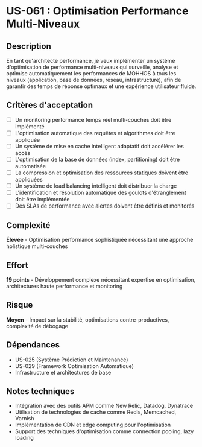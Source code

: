 # US-061 : Optimisation Performance Multi-Niveaux

## Description
En tant qu'architecte performance, je veux implémenter un système d'optimisation de performance multi-niveaux qui surveille, analyse et optimise automatiquement les performances de MOHHOS à tous les niveaux (application, base de données, réseau, infrastructure), afin de garantir des temps de réponse optimaux et une expérience utilisateur fluide.

## Critères d'acceptation
- [ ] Un monitoring performance temps réel multi-couches doit être implémenté
- [ ] L'optimisation automatique des requêtes et algorithmes doit être appliquée
- [ ] Un système de mise en cache intelligent adaptatif doit accélérer les accès
- [ ] L'optimisation de la base de données (index, partitioning) doit être automatisée
- [ ] La compression et optimisation des ressources statiques doivent être appliquées
- [ ] Un système de load balancing intelligent doit distribuer la charge
- [ ] L'identification et résolution automatique des goulots d'étranglement doit être implémentée
- [ ] Des SLAs de performance avec alertes doivent être définis et monitorés

## Complexité
**Élevée** - Optimisation performance sophistiquée nécessitant une approche holistique multi-couches

## Effort
**19 points** - Développement complexe nécessitant expertise en optimisation, architectures haute performance et monitoring

## Risque
**Moyen** - Impact sur la stabilité, optimisations contre-productives, complexité de débogage

## Dépendances
- US-025 (Système Prédiction et Maintenance)
- US-029 (Framework Optimisation Automatique)
- Infrastructure et architectures de base

## Notes techniques
- Intégration avec des outils APM comme New Relic, Datadog, Dynatrace
- Utilisation de technologies de cache comme Redis, Memcached, Varnish
- Implémentation de CDN et edge computing pour l'optimisation
- Support des techniques d'optimisation comme connection pooling, lazy loading